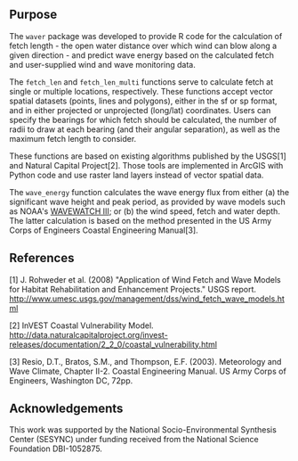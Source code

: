
## Purpose ##

The `waver` package was developed to provide R code for the calculation of fetch length - the open water distance over which wind can blow along a given direction - and predict wave energy based on the calculated fetch and user-supplied wind and wave monitoring data.

The  `fetch_len` and `fetch_len_multi` functions serve to calculate fetch at single or multiple locations, respectively. These functions accept vector spatial datasets (points, lines and polygons), either in the sf or sp format, and in either projected or unprojected (long/lat) coordinates. Users can specify the bearings for which fetch should be calculated, the number of radii to draw at each bearing (and their angular separation), as well as the maximum fetch length to consider.

These functions are based on existing algorithms published by the USGS[1] and Natural Capital Project[2]. Those tools are implemented in ArcGIS with Python code and use raster land layers instead of vector spatial data.

The `wave_energy` function calculates the wave energy flux from either 
(a) the significant wave height and peak period, as provided by wave models
such as NOAA's [WAVEWATCH III](https://polar.ncep.noaa.gov/waves/index2.shtml); 
or (b) the wind speed, fetch and water depth. The latter calculation is based
on the method presented in the US Army Corps of Engineers Coastal Engineering 
Manual[3].


## References ##

[1] J. Rohweder et al. (2008) "Application of Wind Fetch and Wave Models for Habitat Rehabilitation and Enhancement Projects." USGS report. http://www.umesc.usgs.gov/management/dss/wind_fetch_wave_models.html

[2] InVEST Coastal Vulnerability Model. http://data.naturalcapitalproject.org/invest-releases/documentation/2_2_0/coastal_vulnerability.html

[3] Resio, D.T., Bratos, S.M., and Thompson, E.F. (2003). Meteorology
 and Wave Climate, Chapter II-2. Coastal Engineering Manual.
 US Army Corps of Engineers, Washington DC, 72pp.


## Acknowledgements ##
 
This work was supported by the National Socio-Environmental Synthesis Center (SESYNC) under funding received from the National Science Foundation DBI-1052875.
